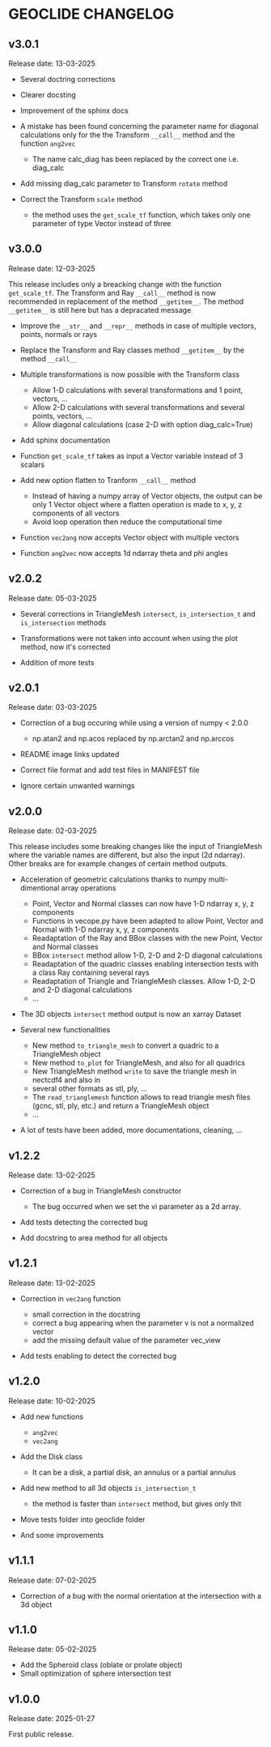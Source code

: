 
# GEOCLIDE CHANGELOG


## v3.0.1
Release date: 13-03-2025

* Several doctring corrections

* Clearer docsting

* Improvement of the sphinx docs

* A mistake has been found concerning the parameter name for diagonal calculations 
  only for the the Transform `__call__` method and the function `ang2vec` 
  - The name calc_diag has been replaced by the correct one i.e. diag_calc

* Add missing diag_calc parameter to Transform `rotate` method

* Correct the Transform `scale` method
  - the method uses the `get_scale_tf` function, which takes only one parameter
    of type Vector instead of three


## v3.0.0
Release date: 12-03-2025

This release includes only a breacking change with the function `get_scale_tf`.
The Transform and Ray `__call__` method is now recommended in replacement 
of the method `__getitem__`. The method `__getitem__` is still here but has a
depracated message

* Improve the `__str__` and `__repr__` methods in case of multiple vectors, points, 
  normals or rays

* Replace the Transform and Ray classes method `__getitem__` by the method `__call__`

* Multiple transformations is now possible with the Transform class
  - Allow 1-D calculations with several transformations and 1 point, vectors, ...
  - Allow 2-D calculations with several transformations and several points, vectors, ...
  - Allow diagonal calculations (case 2-D with option diag_calc=True)

* Add sphinx documentation

* Function `get_scale_tf` takes as input a Vector variable instead of 3 scalars

* Add new option flatten to Tranform `__call__` method
  - Instead of having a numpy array of Vector objects, the output can be only 1 Vector 
    object where a flatten operation is made to x, y, z components of all vectors
  - Avoid loop operation then reduce the computational time

* Function `vec2ang` now accepts Vector object with multiple vectors

* Function `ang2vec` now accepts 1d ndarray theta and phi angles


## v2.0.2
Release date: 05-03-2025

* Several corrections in TriangleMesh `intersect`, `is_intersection_t` and 
  `is_intersection` methods

* Transformations were not taken into account when using the plot method, 
  now it's corrected

* Addition of more tests


## v2.0.1
Release date: 03-03-2025

* Correction of a bug occuring while using a version of numpy < 2.0.0
  - np.atan2 and np.acos replaced by np.arctan2 and np.arccos

* README image links updated

* Correct file format and add test files in MANIFEST file

* Ignore certain unwanted warnings


## v2.0.0
Release date: 02-03-2025

This release includes some breaking changes like the input of TriangleMesh where
the variable names are different, but also the input (2d ndarray). Other breaks are
for example changes of certain method outputs.

* Acceleration of geometric calculations thanks to numpy multi-dimentional array operations
    - Point, Vector and Normal classes can now have 1-D ndarray x, y, z components
    - Functions in vecope.py have been adapted to allow Point, Vector and Normal
      with 1-D ndarray x, y, z components
    - Readaptation of the Ray and BBox classes with the new Point, Vector and Normal
      classes
    - BBox `intersect` method allow 1-D, 2-D and 2-D diagonal calculations
    - Readaptation of the quadric classes enabling intersection tests with a class
      Ray containing several rays
    - Readaptation of Triangle and TriangleMesh classes. Allow 1-D, 2-D and 2-D
      diagonal calculations
    - ...

* The 3D objects `intersect` method output is now an xarray Dataset

* Several new functionalities
    - New method `to_triangle_mesh` to convert a quadric to a TriangleMesh object
    - New method `to_plot` for TriangleMesh, and also for all quadrics
    - New TriangleMesh method `write` to save the triangle mesh in nectcdf4 and also in
    - several other formats as stl, ply, ...
    - The `read_trianglemesh` function allows to read triangle mesh files (gcnc, stl, ply,
      etc.) and return a TriangleMesh object
    - ...

* A lot of tests have been added, more documentations, cleaning, ...


## v1.2.2
Release date: 13-02-2025

* Correction of a bug in TriangleMesh constructor
    - The bug occurred when we set the vi parameter as a 2d array.

* Add tests detecting the corrected bug

* Add docstring to area method for all objects


## v1.2.1
Release date: 13-02-2025

* Correction in `vec2ang` function
    - small correction in the docstring
    - correct a bug appearing when the parameter v is not a normalized vector
    - add the missing default value of the parameter vec_view

* Add tests enabling to detect the corrected bug


## v1.2.0
Release date: 10-02-2025

* Add new functions
    - `ang2vec`
    - `vec2ang`

* Add the Disk class
    - It can be a disk, a partial disk, an annulus or a partial annulus

* Add new method to all 3d objects `is_intersection_t`
    - the method is faster than `intersect` method, but gives only thit

* Move tests folder into geoclide folder
* And some improvements


## v1.1.1
Release date: 07-02-2025

* Correction of a bug with the normal orientation at the intersection with a 3d object


## v1.1.0
Release date: 05-02-2025

* Add the Spheroid class (oblate or prolate object)
* Small optimization of sphere intersection test


## v1.0.0

Release date: 2025-01-27

First public release.